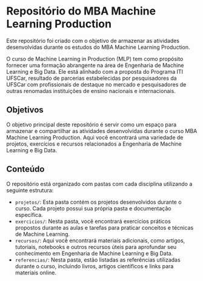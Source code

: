 # Repositório do MBA Machine Learning Production

Este repositório foi criado com o objetivo de armazenar as atividades desenvolvidas durante os estudos do MBA Machine Learning Production.

O curso de Machine Learning in Production (MLP) tem como propósito fornecer uma formação abrangente na área de Engenharia de Machine Learning e Big Data. Ele está alinhado com a proposta do Programa ITI UFSCar, resultado de parcerias estabelecidas por pesquisadores da UFSCar com profissionais de destaque no mercado e pesquisadores de outras renomadas instituições de ensino nacionais e internacionais.

## Objetivos

O objetivo principal deste repositório é servir como um espaço para armazenar e compartilhar as atividades desenvolvidas durante o curso MBA Machine Learning Production. Aqui você encontrará uma variedade de projetos, exercícios e recursos relacionados a Engenharia de Machine Learning e Big Data.

## Conteúdo

O repositório está organizado com pastas com cada disciplina utilizando a seguinte estrutura:

- `projetos/`: Esta pasta contém os projetos desenvolvidos durante o curso. Cada projeto possui sua própria pasta e documentação específica.
- `exercicios/`: Nesta pasta, você encontrará exercícios práticos propostos durante as aulas e tarefas para praticar conceitos e técnicas de Machine Learning.
- `recursos/`: Aqui você encontrará materiais adicionais, como artigos, tutoriais, notebooks e outros recursos úteis para aprofundar seu conhecimento em Engenharia de Machine Learning e Big Data.
- `referencias/`: Nesta pasta, estão listadas as referências utilizadas durante o curso, incluindo livros, artigos científicos e links para materiais online.
